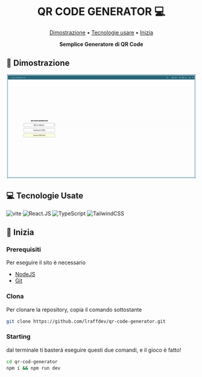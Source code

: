 
   

<h1 align="center" style="font-weight: bold;">QR CODE GENERATOR 💻</h1>

<p align="center">
 <a href='#dimostrazione'>Dimostrazione</a> •
 <a href="#tecnologie">Tecnologie usare</a> • 
 <a href="#inizia">Inizia</a>
</p>

<p align="center">
    <b>Semplice Generatore di QR Code</b>
</p>


<h2 id="dimostrazione">🎨 Dimostrazione</h2>

<p align="center">
    <img src="./public/dimostrazione.gif" alt="Image Example" width="500px">
</p>

<h2 id="tecnologie">💻 Tecnologie Usate</h2>

 ![vite](https://skillicons.dev/icons?i=vite)
 ![React.JS](https://skillicons.dev/icons?i=react)
 ![TypeScript](https://skillicons.dev/icons?i=ts)
 ![TailwindCSS](https://skillicons.dev/icons?i=tailwind)

<h2 id="inizia">🚀 Inizia</h2>

<h3>Prerequisiti</h3>

Per eseguire il sito è necessario

- [NodeJS](https://nodejs.org/en/)
- [Git](https://git-scm.com/downloads)

<h3>Clona</h3>

Per clonare la repository, copia il comando sottostante

```bash
git clone https://github.com/lraffdev/qr-code-generator.git
```

<h3>Starting</h3>

dal terminale ti basterà eseguire questi due comandi, e il gioco è fatto!

```bash
cd qr-cod-generator
npm i && npm run dev
```


